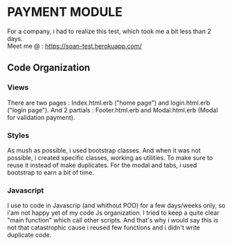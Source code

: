 # PAYMENT MODULE

For a company, i had to realize this test, which took me a bit less than 2 days.
<br>Meet me @ : https://soan-test.herokuapp.com/

## Code Organization
### Views

There are two pages : Index.html.erb ("home page") and login.html.erb ("login page"). And 2 partials : Footer.html.erb and Modal.html.erb (Modal for validation payment).

### Styles

As mush as possible, i used bootstrap classes. And when it was not possible, i created specific classes, working as utilities. To make sure to reuse it instead of make duplicates.
For the modal and tabs, i used bootstrap to earn a bit of time.

### Javascript

I use to code in Javascrip (and whithout POO) for a few days/weeks only, so i'am not happy yet of my code Js organization. I tried to keep a quite clear "main function" which call other scripts. And that's why i would say this is not that catastrophic cause i reused few functions and i didn't write duplicate code.   

